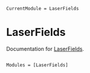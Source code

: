 ```@meta
CurrentModule = LaserFields
```

# LaserFields

Documentation for [LaserFields](https://github.com/jfeist/LaserFields.jl).

```@index
```

```@autodocs
Modules = [LaserFields]
```

